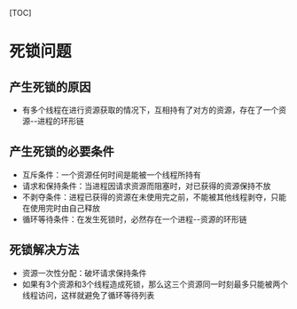 [TOC]

# 死锁问题

## 产生死锁的原因

* 有多个线程在进行资源获取的情况下，互相持有了对方的资源，存在了一个资源--进程的环形链

## 产生死锁的必要条件

* 互斥条件：一个资源任何时间是能被一个线程所持有
* 请求和保持条件：当进程因请求资源而阻塞时，对已获得的资源保持不放
* 不剥夺条件：进程已获得的资源在未使用完之前，不能被其他线程剥夺，只能在使用完时由自己释放
* 循环等待条件：在发生死锁时，必然存在一个进程--资源的环形链

## 死锁解决方法

* 资源一次性分配：破坏请求保持条件
* 如果有3个资源和3个线程造成死锁，那么这三个资源同一时刻最多只能被两个线程访问，这样就避免了循环等待列表